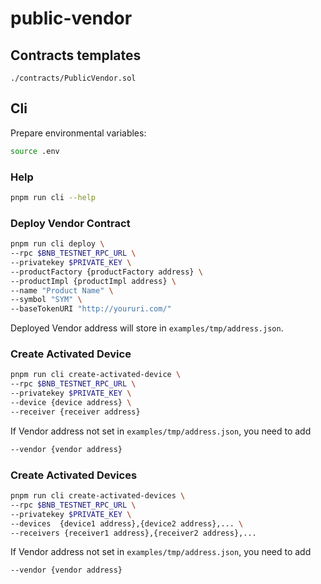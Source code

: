 # public-vendor

## Contracts templates

`./contracts/PublicVendor.sol`

## Cli

Prepare environmental variables:

```bash
source .env
```

### Help

```bash
pnpm run cli --help
```

### Deploy Vendor Contract

```bash
pnpm run cli deploy \
--rpc $BNB_TESTNET_RPC_URL \
--privatekey $PRIVATE_KEY \
--productFactory {productFactory address} \
--productImpl {productImpl address} \
--name "Product Name" \
--symbol "SYM" \
--baseTokenURI "http://youruri.com/"
```

Deployed Vendor address will store in `examples/tmp/address.json`.

### Create Activated Device

```bash
pnpm run cli create-activated-device \
--rpc $BNB_TESTNET_RPC_URL \
--privatekey $PRIVATE_KEY \
--device {device address} \
--receiver {receiver address}
```

If Vendor address not set in `examples/tmp/address.json`, you need to add

```bash
--vendor {vendor address}
```

### Create Activated Devices

```bash
pnpm run cli create-activated-devices \
--rpc $BNB_TESTNET_RPC_URL \
--privatekey $PRIVATE_KEY \
--devices  {device1 address},{device2 address},... \
--receivers {receiver1 address},{receiver2 address},...
```

If Vendor address not set in `examples/tmp/address.json`, you need to add

```bash
--vendor {vendor address}
```
